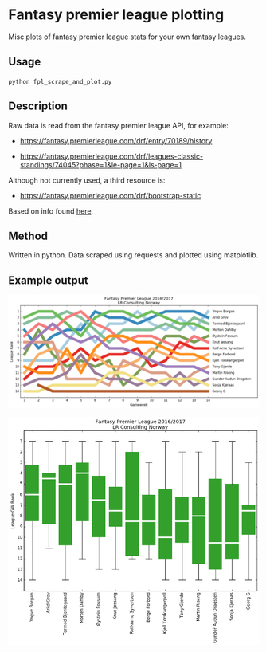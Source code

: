 # Fantasy premier league plotting

Misc plots of fantasy premier league stats for your own fantasy leagues. 

## Usage
`python fpl_scrape_and_plot.py`

## Description
Raw data is read from the fantasy premier league API, for example:

* https://fantasy.premierleague.com/drf/entry/70189/history

* https://fantasy.premierleague.com/drf/leagues-classic-standings/74045?phase=1&le-page=1&ls-page=1

Although not currently used, a third resource is:

* https://fantasy.premierleague.com/drf/bootstrap-static

Based on info found 
[here](http://www.fiso.co.uk/forum/viewtopic.php?f=18&t=121295&p=2911180#p2911180 "fiso.co.uk").

## Method
Written in python. Data scraped using requests and plotted using matplotlib.

## Example output
![League rank](league_rank_LR-Consulting-Norway.png "League rank")

![GW rank](league_gw_rank_LR-Consulting-Norway.png "GW rank")